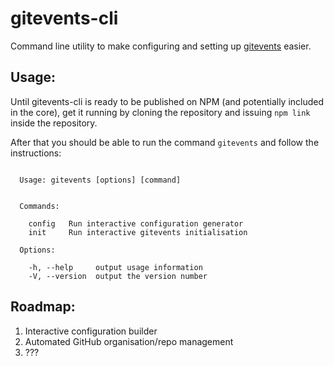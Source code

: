# gitevents-cli

Command line utility to make configuring and setting up  [gitevents](https://github.com/gitevents/gitevents-core) easier.

## Usage:

Until gitevents-cli is ready to be published on NPM (and potentially included in the core), get it running by cloning the repository and issuing `npm link` inside the repository.

After that you should be able to run the command `gitevents` and follow the instructions:

```$ gitevents

  Usage: gitevents [options] [command]


  Commands:

    config   Run interactive configuration generator
    init     Run interactive gitevents initialisation

  Options:

    -h, --help     output usage information
    -V, --version  output the version number
```

## Roadmap:

1. Interactive configuration builder
2. Automated GitHub organisation/repo management
3. ???
